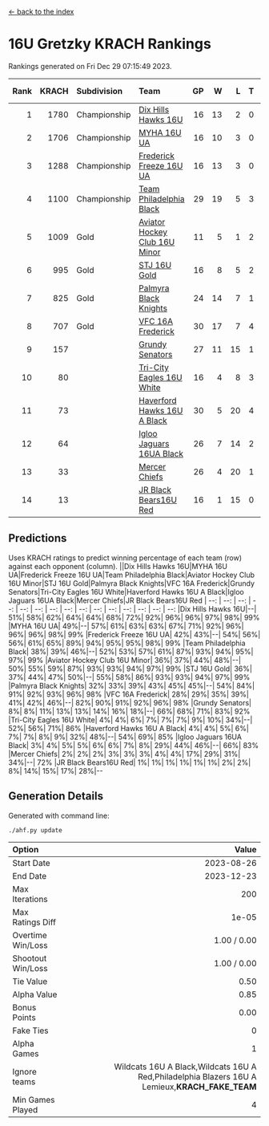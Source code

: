 [<- back to the index](readme.md)
# 16U Gretzky KRACH Rankings
Rankings generated on Fri Dec 29 07:15:49 2023.

Rank|KRACH|Subdivision|Team|GP|W|L|T|OTW|OTL|SoS|Exp Wins|Win Diff
---:|---:|:---|:---|---:|---:|---:|---:|---:|---:|---:|---:|---:
1|1780|Championship|[Dix Hills Hawks 16U](https://gamesheetstats.com/seasons/3659/teams/140688/schedule)|16|13|2|0|1|0|345|14.8|-0.0
2|1706|Championship|[MYHA 16U UA](https://gamesheetstats.com/seasons/3659/teams/140695/schedule)|16|10|3|0|2|1|653|12.8|-0.0
3|1288|Championship|[Frederick Freeze 16U UA](https://gamesheetstats.com/seasons/3659/teams/140689/schedule)|16|13|3|0|0|0|367|13.9|0.0
4|1100|Championship|[Team Philadelphia Black](https://gamesheetstats.com/seasons/3659/teams/140698/schedule)|29|19|5|3|1|1|551|22.3|-0.0
5|1009|Gold|[Aviator Hockey Club 16U Minor](https://gamesheetstats.com/seasons/3659/teams/140687/schedule)|11|5|1|2|2|1|549|8.9|0.0
6|995|Gold|[STJ 16U Gold](https://gamesheetstats.com/seasons/3659/teams/140697/schedule)|16|8|5|2|1|0|709|10.8|-0.0
7|825|Gold|[Palmyra Black Knights](https://gamesheetstats.com/seasons/3659/teams/140696/schedule)|24|14|7|1|2|0|586|17.3|-0.0
8|707|Gold|[VFC 16A Frederick](https://gamesheetstats.com/seasons/3659/teams/140700/schedule)|30|17|7|4|0|2|674|19.8|-0.0
9|157||[Grundy Senators](https://gamesheetstats.com/seasons/3659/teams/140690/schedule)|27|11|15|1|0|0|592|12.4|0.0
10|80||[Tri-City Eagles 16U White](https://gamesheetstats.com/seasons/3659/teams/140699/schedule)|16|4|8|3|0|1|358|6.4|0.0
11|73||[Haverford Hawks 16U A Black](https://gamesheetstats.com/seasons/3659/teams/140691/schedule)|30|5|20|4|0|1|723|7.9|0.0
12|64||[Igloo Jaguars 16UA Black](https://gamesheetstats.com/seasons/3659/teams/140692/schedule)|26|7|14|2|0|3|627|8.9|0.0
13|33||[Mercer Chiefs](https://gamesheetstats.com/seasons/3659/teams/140694/schedule)|26|4|20|1|1|0|633|6.4|0.0
14|13||[JR Black Bears16U Red](https://gamesheetstats.com/seasons/3659/teams/140693/schedule)|16|1|15|0|0|0|388|1.9|0.0

## Predictions
Uses KRACH ratings to predict winning percentage of each team (row) against each opponent (column).
||Dix Hills Hawks 16U|MYHA 16U UA|Frederick Freeze 16U UA|Team Philadelphia Black|Aviator Hockey Club 16U Minor|STJ 16U Gold|Palmyra Black Knights|VFC 16A Frederick|Grundy Senators|Tri-City Eagles 16U White|Haverford Hawks 16U A Black|Igloo Jaguars 16UA Black|Mercer Chiefs|JR Black Bears16U Red
| --: | --: | --: | --: | --: | --: | --: | --: | --: | --: | --: | --: | --: | --: | --: 
|Dix Hills Hawks 16U|--| 51%| 58%| 62%| 64%| 64%| 68%| 72%| 92%| 96%| 96%| 97%| 98%| 99%
|MYHA 16U UA| 49%|--| 57%| 61%| 63%| 63%| 67%| 71%| 92%| 96%| 96%| 96%| 98%| 99%
|Frederick Freeze 16U UA| 42%| 43%|--| 54%| 56%| 56%| 61%| 65%| 89%| 94%| 95%| 95%| 98%| 99%
|Team Philadelphia Black| 38%| 39%| 46%|--| 52%| 53%| 57%| 61%| 87%| 93%| 94%| 95%| 97%| 99%
|Aviator Hockey Club 16U Minor| 36%| 37%| 44%| 48%|--| 50%| 55%| 59%| 87%| 93%| 93%| 94%| 97%| 99%
|STJ 16U Gold| 36%| 37%| 44%| 47%| 50%|--| 55%| 58%| 86%| 93%| 93%| 94%| 97%| 99%
|Palmyra Black Knights| 32%| 33%| 39%| 43%| 45%| 45%|--| 54%| 84%| 91%| 92%| 93%| 96%| 98%
|VFC 16A Frederick| 28%| 29%| 35%| 39%| 41%| 42%| 46%|--| 82%| 90%| 91%| 92%| 96%| 98%
|Grundy Senators|  8%|  8%| 11%| 13%| 13%| 14%| 16%| 18%|--| 66%| 68%| 71%| 83%| 92%
|Tri-City Eagles 16U White|  4%|  4%|  6%|  7%|  7%|  7%|  9%| 10%| 34%|--| 52%| 56%| 71%| 86%
|Haverford Hawks 16U A Black|  4%|  4%|  5%|  6%|  7%|  7%|  8%|  9%| 32%| 48%|--| 54%| 69%| 85%
|Igloo Jaguars 16UA Black|  3%|  4%|  5%|  5%|  6%|  6%|  7%|  8%| 29%| 44%| 46%|--| 66%| 83%
|Mercer Chiefs|  2%|  2%|  2%|  3%|  3%|  3%|  4%|  4%| 17%| 29%| 31%| 34%|--| 72%
|JR Black Bears16U Red|  1%|  1%|  1%|  1%|  1%|  1%|  2%|  2%|  8%| 14%| 15%| 17%| 28%|--

## Generation Details

Generated with command line:
```
./ahf.py update
```

| Option | Value |
| :----- | ----: |
| Start Date | 2023-08-26 |
| End Date | 2023-12-23 |
| Max Iterations | 200 |
| Max Ratings Diff | 1e-05 |
| Overtime Win/Loss | 1.00 / 0.00 |
| Shootout Win/Loss | 1.00 / 0.00 |
| Tie Value | 0.50 |
| Alpha Value | 0.85 |
| Bonus Points | 0.00 |
| Fake Ties | 0 |
| Alpha Games | 1 |
| Ignore teams | Wildcats 16U A Black,Wildcats 16U A Red,Philadelphia Blazers 16U A Lemieux,__KRACH_FAKE_TEAM__ |
| Min Games Played | 4 |

